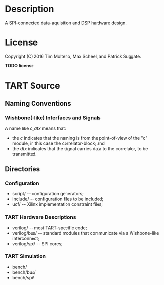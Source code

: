 # Description

A SPI-connected data-aquisition and DSP hardware design.

# License

Copyright (C) 2016 Tim Molteno, Max Scheel, and Patrick Suggate.

**TODO license**

# TART Source

## Naming Conventions

### Wishbone(-like) Interfaces and Signals
A name like *c_dtx* means that:
 * the *c* indicates that the naming is from the point-of-view of the "c" module, in this case the correlator-block; and
 * the *dtx* indicates that the signal carries data to the correlator, to be transmitted.

## Directories

### Configuration
* script/       -- configuration generators;
* include/      -- configuration files to be included;
* ucf/          -- Xilinx implementation constraint files;

### TART Hardware Descriptions
* verilog/      -- most TART-specific code;
* verilog/bus/  -- standard modules that communicate via a Wishbone-like interconnect;
* verilog/spi/  -- SPI cores;

### TART Simulation
* bench/
* bench/bus/
* bench/spi/
